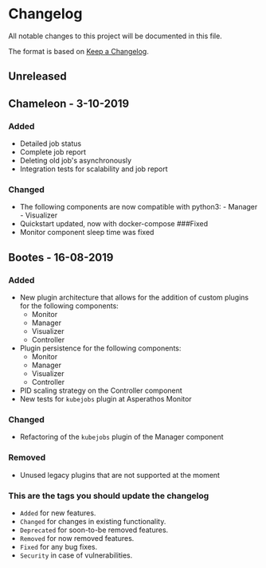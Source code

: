 
# Changelog

All notable changes to this project will be documented in this file.

The format is based on [Keep a Changelog](https://keepachangelog.com/en/1.0.0/).

## Unreleased

## Chameleon - 3-10-2019
### Added
- Detailed job status
- Complete job report
- Deleting old job's asynchronously
- Integration tests for scalability and job report
### Changed
- The following components are now compatible with python3:
      - Manager
      - Visualizer
- Quickstart updated, now with docker-compose
###Fixed
- Monitor component sleep time was fixed
## Bootes - 16-08-2019
### Added
- New plugin architecture that allows for the addition of custom plugins for the following components:
   - Monitor
   - Manager
   - Visualizer
   - Controller
- Plugin persistence for the following components:
   - Monitor
   - Manager
   - Visualizer
   - Controller
- PID scaling strategy on the Controller component
- New tests for `kubejobs` plugin at Asperathos Monitor

### Changed
- Refactoring of the `kubejobs` plugin of the Manager component

###  Removed
- Unused legacy plugins that are not supported at the moment
### This are the tags you should update the changelog
-   `Added` for new features.
-   `Changed` for changes in existing functionality.
-   `Deprecated` for soon-to-be removed features.
-   `Removed` for now removed features.
-   `Fixed` for any bug fixes.
-   `Security` in case of vulnerabilities.


